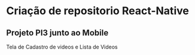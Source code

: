 # Criação de repositorio React-Native 

## Projeto PI3 junto ao Mobile 

Tela de Cadastro de videos e Lista de Videos